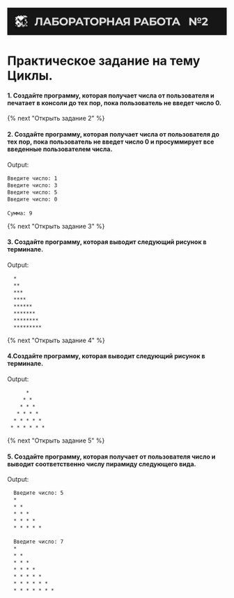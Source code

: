 ![alt MATE Programming Lab](https://github.com/MATE-Programming/Lab_logo/blob/main/lab_2.svg?raw=true)
# Практическое задание на тему Циклы.

#### 1. Создайте программу, которая получает числа от пользователя и печатает в консоли до тех пор, пока пользователь не введет число 0.


{% next "Открыть задание 2" %}
#### 2. Создайте программу, которая получает числа от пользователя до тех пор, пока пользователь не введет число 0 и просуммирует все введенные пользователем числа.
Output:             
  
 
    Введите число: 1
    Введите число: 3
    Введите число: 5
    Введите число: 0
    
    Сумма: 9
                    
                 

{% next "Открыть задание 3" %}                    
#### 3. Создайте программу, которая выводит следующий рисунок в терминале.
Output: 
      
      *
      **
      ***
      ****
      ******
      *******
      ********
      *********
      
{% next "Открыть задание 4" %}
#### 4.Создайте программу, которая выводит следующий рисунок в терминале.
Output:
         
          *
         * *
        * * *
       * * * *
      * * * * *
     * * * * * *

{% next "Открыть задание 5" %}
#### 5. Создайте программу, которая получает от пользователя число и выводит соответственно числу пирамиду следующего вида.
Output:
      
      Введите число: 5
      *
      * *
      * * *
      * * * *
      * * * * *
      
      Введите число: 7
      *
      * *
      * * *
      * * * *
      * * * * *
      * * * * * *
      * * * * * * *
      

